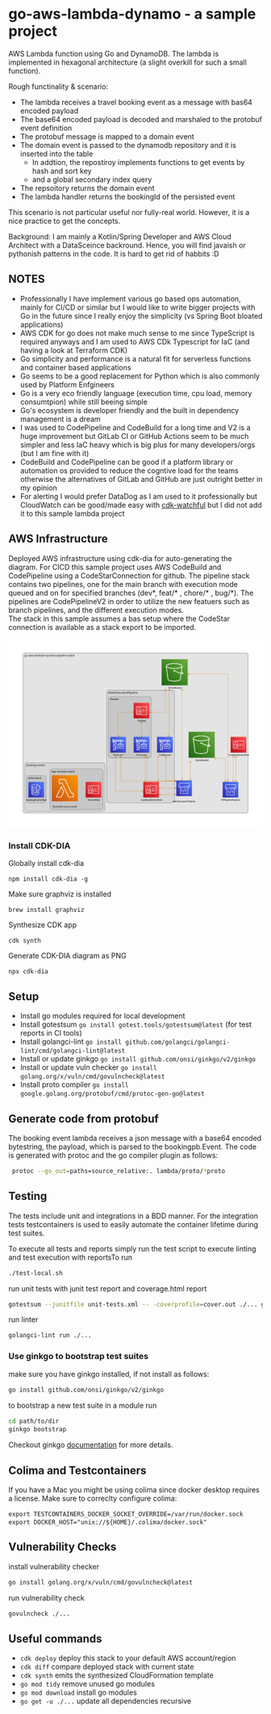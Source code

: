 # go-aws-lambda-dynamo - a sample project

AWS Lambda function using Go and DynamoDB.
The lambda is implemented in hexagonal architecture (a slight overkill for such a small function).

Rough functinality & scenario:
* The lambda receives a travel booking event as a message with bas64 encoded payload
* The base64 encoded payload is decoded and marshaled to the protobuf event definition
* The protobuf message is mapped to a domain event
* The domain event is passed to the dynamodb repository and it is inserted into the table
    * In addtion, the repostiroy implements functions to get events by hash and sort key
    * and a global secondary index query
* The repsoitory returns the domain event
* The lambda handler returns the bookingId of the persisted event

This scenario is not particular useful nor fully-real world.
However, it is a nice practice to get the concepts.

Background: I am mainly a Kotlin/Spring Developer and AWS Cloud Architect with a DataSceince backround.
Hence, you will find javaish or pythonish patterns in the code. It is hard to get rid of habbits :D

## NOTES

* Professionally I have implement various go based ops automation, mainly for CI/CD or similar but I would like to write bigger projects with Go in the future since I really enjoy the simplicity (vs Spring Boot bloated applications)
* AWS CDK for go does not make much sense to me since TypeScript is required anyways and I am used to AWS CDk Typescript for IaC (and having a look at Terraform CDK)
* Go simplicity and performance is a natural fit for serverless functions and container based applications 
* Go seems to be a good replacement for Python which is also commonly used by Platform Enfgineers
* Go is a very eco friendly language (execution time, cpu load, memory consumtpion) while still beeing simple
* Go's ecosystem is developer friendly and the built in dependency management is a dream 
* I was used to CodePipeline and CodeBuild for a long time and V2 is a huge improvement but GitLab CI or GitHub Actions seem to be much simpler and less IaC heavy which is big plus for many developers/orgs (but I am fine with it)
* CodeBuild and CodePipeline can be good if a platform library or automation os provided to reduce the cogntive load for the teams otherwise the alternatives of GitLab and GitHub are just outright better in my opinion
* For alerting I would prefer DataDog as I am used to it professionally but CloudWatch can be good/made easy with [cdk-watchful](https://github.com/cdklabs/cdk-watchful/tree/main) but I did not add it to this sample lambda project

## AWS Infrastructure

Deployed AWS infrastructure using cdk-dia for auto-generating the diagram.
For CICD this sample project uses AWS CodeBuild and CodePipeline using a CodeStarConnection for github.
The pipeline stack contains two pipelines, one for the main branch with execution mode queued and on for specified branches (dev*, feat/* , chore/* , bug/*). 
The pipelines are CodePipelineV2 in order to utilize the new featuers such as branch pipelines, and the different execution modes.  
The stack in this sample assumes a bas setup where the CodeStar connection is available as a stack export to be imported.

![alt text](diagram.png)

### Install CDK-DIA

Globally install cdk-dia 
```
npm install cdk-dia -g
```

Make sure graphviz is installed
```
brew install graphviz
```

Synthesize CDK app
```
cdk synth
```

Generate CDK-DIA diagram as PNG
```
npx cdk-dia
```



## Setup
* Install go modules required for local development
* Install gotestsum `go install gotest.tools/gotestsum@latest` (for test reports in CI tools)
* Install golangci-lint `go install github.com/golangci/golangci-lint/cmd/golangci-lint@latest` 
* Install or update ginkgo `go install github.com/onsi/ginkgo/v2/ginkgo`
* Install or update vuln checker `go install golang.org/x/vuln/cmd/govulncheck@latest`
* Install proto compiler `go install google.golang.org/protobuf/cmd/protoc-gen-go@latest`

## Generate code from protobuf

The booking event lambda receives a json message with a base64 encoded bytestring, the payload, which is parsed to the bookingpb.Event.
The code is generated with protoc and the go compiler plugin as follows:
```bash 
 protoc --go_out=paths=source_relative:. lambda/proto/*proto
```

## Testing

The tests include unit and integrations in a BDD manner.
For the integration tests testcontainers is used to easily automate the container lifetime during test suites.

To execute all tests and reports simply run the test script to execute linting and test execution with reportsTo run
```bash
./test-local.sh
```

run unit tests with junit test report and coverage.html report

```bash
gotestsum --junitfile unit-tests.xml -- -coverprofile=cover.out ./... go tool cover -html=cover.out -o coverage.html
```

run linter
````bash
golangci-lint run ./...
````

### Use ginkgo to bootstrap test suites

make sure you have ginkgo installed, if not install as follows: 
```bash
go install github.com/onsi/ginkgo/v2/ginkgo
```

to bootstrap a new test suite in a module run 
```bash
cd path/to/dir
ginkgo bootstrap
```

Checkout ginkgo [documentation](https://onsi.github.io/ginkgo/) for more details.

## Colima and Testcontainers

If you have a Mac you might be using colima since docker desktop requires a license.
Make sure to correclty configure colima:

```
export TESTCONTAINERS_DOCKER_SOCKET_OVERRIDE=/var/run/docker.sock
export DOCKER_HOST="unix://${HOME}/.colima/docker.sock"
```


## Vulnerability Checks

install vulnerability checker 
```bash 
go install golang.org/x/vuln/cmd/govulncheck@latest
```

run vulnerability check

````bash 
govulncheck ./...
````

## Useful commands

* `cdk deploy`      deploy this stack to your default AWS account/region
* `cdk diff`        compare deployed stack with current state
* `cdk synth`       emits the synthesized CloudFormation template
* `go mod tidy`     remove unused go modules
* `go mod download` install go modules
* `go get -u ./...` update all dependencies recursive 
